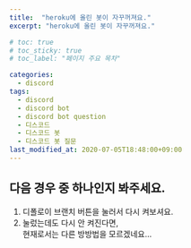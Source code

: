 ```yaml
---
title:  "heroku에 올린 봇이 자꾸꺼져요."
excerpt: "heroku에 올린 봇이 자꾸꺼져요."

# toc: true
# toc_sticky: true
# toc_label: "페이지 주요 목차"

categories:
  - discord
tags:
  - discord
  - discord bot
  - discord bot question
  - 디스코드
  - 디스코드 봇
  - 디스코드 봇 질문
last_modified_at: 2020-07-05T18:48:00+09:00
---
```


## 다음 경우 중 하나인지 봐주세요.

1. 디폴로이 브랜치 버튼을 눌러서 다시 켜보셔요.
2. 눌렀는데도 다시 안 켜진다면,  
현재로서는 다른 방방법을 모르겠네요...